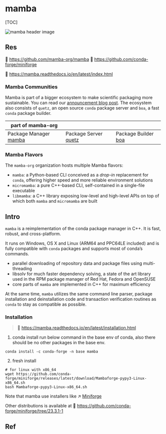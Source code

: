 # mamba

[TOC]



![mamba header image](../../../../../../../../../../Assets/Pics/mamba_header.png)



## Res
🚧 https://github.com/mamba-org/mamba
🚧 https://github.com/conda-forge/miniforge

📂 https://mamba.readthedocs.io/en/latest/index.html


### Mamba Communities
Mamba is part of a bigger ecosystem to make scientific packaging more sustainable. You can read our [announcement blog post](https://medium.com/@QuantStack/open-software-packaging-for-science-61cecee7fc23). The ecosystem also consists of `quetz`, an open source `conda` package server and `boa`, a fast `conda` package builder.

| part of mamba-org                                           |                                                            |                                                         |
| ----------------------------------------------------------- | ---------------------------------------------------------- | ------------------------------------------------------- |
| Package Manager [mamba](https://github.com/mamba-org/mamba) | Package Server [quetz](https://github.com/mamba-org/quetz) | Package Builder [boa](https://github.com/mamba-org/boa) |


### Mamba Flavors
The `mamba-org` organization hosts multiple Mamba flavors:
- `mamba`: a Python-based CLI conceived as a *drop-in* replacement for `conda`, offering higher speed and more reliable environment solutions
- `micromamba`: a pure C++-based CLI, self-contained in a single-file executable
- `libmamba`: a C++ library exposing low-level and high-level APIs on top of which both `mamba` and `micromamba` are built



## Intro
`mamba` is a reimplementation of the conda package manager in C++. It is fast, robust, and cross-platform.

It runs on Windows, OS X and Linux (ARM64 and PPC64LE included) and is fully compatible with `conda` packages and supports most of conda’s commands.
- parallel downloading of repository data and package files using multi-threading
- libsolv for much faster dependency solving, a state of the art library used in the RPM package manager of Red Hat, Fedora and OpenSUSE
- core parts of `mamba` are implemented in C++ for maximum efficiency

At the same time, `mamba` utilizes the same command line parser, package installation and deinstallation code and transaction verification routines as `conda` to stay as compatible as possible.


### Installation
> 🔗 https://mamba.readthedocs.io/en/latest/installation.html

1. conda install
   run below command in the base env of conda, also there should be no other packages in the base env. 
```shell
conda install -c conda-forge -n base mamba
```

2. fresh install
```shell
# for linux with x86_64
wget https://github.com/conda-forge/miniforge/releases/latest/download/Mambaforge-pypy3-Linux-x86_64.sh
bash Mambaforge-pypy3-Linux-x86_64.sh
```

Note that mamba use installers like ↗ [Miniforge](conda/Conda%20Channels%20&%20Repos/Miniforge.md)

Other distributions is available at 
🔗 https://github.com/conda-forge/miniforge/tree/23.3.1-1




## Ref
[放弃conda拥抱mamba]: https://xuzhougeng.top/archives/use-mamba-instead-of-conda
[pip/conda/mamba安装拓展]: https://www.jianshu.com/p/37e70ddbc543
[Accessing Anaconda Channels from Mamba]: https://stackoverflow.com/questions/73627956/accessing-anaconda-channels-from-mamba
